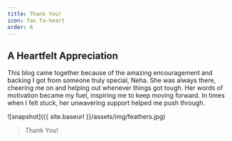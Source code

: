 ```yaml
---
title: Thank You!
icon: fas fa-heart
order: 6
---
```


## A Heartfelt Appreciation

This blog came together because of the amazing encouragement and backing I got from someone truly special, Neha. She was always there, cheering me on and helping out whenever things got tough. Her words of motivation became my fuel, inspiring me to keep moving forward. In times when I felt stuck, her unwavering support helped me push through.  

![snapshot]({{ site.baseurl }}/assets/img/feathers.jpg)
> Thank You!
